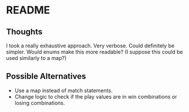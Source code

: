 # README

## Thoughts

I took a really exhaustive approach. Very verbose. Could definitely be simpler.
Would enums make this more readable? (I suppose this could be used similarly to a map?)

## Possible Alternatives

- Use a map instead of match statements.
- Change logic to check if the play values are in win combinations or losing combinations.
